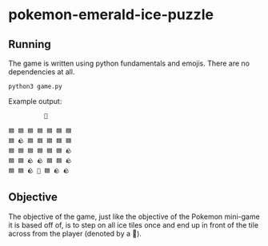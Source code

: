 # pokemon-emerald-ice-puzzle

## Running
The game is written using python fundamentals and emojis. There are no dependencies at all.

```
python3 game.py
```

Example output:
```
          🐉

🟦 🟦 🟦 🟦 🟦 🟦 🟦
🟦 🪨 🟦 🟦 🟦 🟦 🟦
🟦 🟦 🟦 🟦 🟦 🟦 🪨
🟦 🟦 🪨 🪨 🟦 🟦 🪨
🟦 🟦 🪨 🥷 🟦 🪨 🪨
```

## Objective
The objective of the game, just like the objective of the Pokemon mini-game it is based off of, is to step on all ice tiles once and end up in front of the tile across from the player (denoted by a 🐉).
